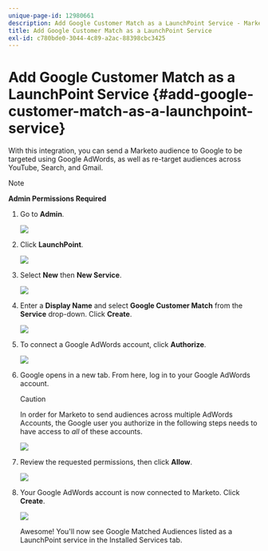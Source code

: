 ```yaml
---
unique-page-id: 12980661
description: Add Google Customer Match as a LaunchPoint Service - Marketo Docs - Product Documentation
title: Add Google Customer Match as a LaunchPoint Service
exl-id: c780bde0-3044-4c89-a2ac-88398cbc3425
---
```

# Add Google Customer Match as a LaunchPoint Service {#add-google-customer-match-as-a-launchpoint-service}

With this integration, you can send a Marketo audience to Google to be targeted using Google AdWords, as well as re-target audiences across YouTube, Search, and Gmail.

>[!NOTE]
>
>**Admin Permissions Required**

1. Go to **Admin**.

   ![](assets/admin.png)

1. Click **LaunchPoint**.

   ![](assets/image2014-12-5-14-3a35-3a27.png)

1. Select **New** then **New Service**.

   ![](assets/image2014-12-5-14-3a37-3a33.png)

1. Enter a **Display Name** and select **Google Customer Match** from the **Service** drop-down. Click **Create**.

   ![](assets/chooseservice.png)

1. To connect a Google AdWords account, click **Authorize**.

   ![](assets/authorizeaccount-1.png)

1. Google opens in a new tab. From here, log in to your Google AdWords account.

   >[!CAUTION]
   >
   >In order for Marketo to send audiences across multiple AdWords Accounts, the Google user you authorize in the following steps needs to have access to _all_ of these accounts.

   ![](assets/chooseaccount.png)

1. Review the requested permissions, then click **Allow**.

   ![](assets/reviewpermissions.png)

1. Your Google AdWords account is now connected to Marketo. Click **Create**.

   ![](assets/authorizesuccess.png)

   Awesome! You'll now see Google Matched Audiences listed as a LaunchPoint service in the Installed Services tab.
